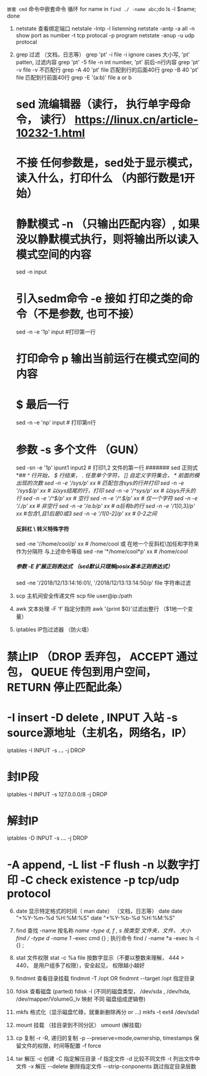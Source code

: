 `嵌套 cmd` 命令中嵌套命令
循环  for name in `find ./ -name abc`;do ls -l $name; done
1. netstate 查看绑定端口
    netstale -lntp -l listenning
    netstate -antp    -a all -n show port as number -t tcp protocal -p program
    netstate -anup   -u udp protocal

2. grep 过滤 （文档，日志等）
    grep 'pt' -i file  -i ignore cases 大小写, 'pt' patten, 过滤内容
    grep 'pt' -5 file -n int number, 'pt' 前后-n行内容
    grep 'pt' -v file  -v 不匹配行
    grep -A 40 'pt' file  匹配到行的后面40行
    grep -B 40 'pt' file  匹配到行前面40行
    grep -E '(a:b)' file a or b

    # sed  流编辑器（读行， 执行单字母命令， 读行）  https://linux.cn/article-10232-1.html
    # 不接 任何参数是，sed处于显示模式，读入什么，打印什么 （内部行数是1开始）
    # 静默模式 -n （只输出匹配内容）, 如果没以静默模式执行，则将输出所以读入模式空间的内容
    sed -n input
    # 引入sedm命令  -e 接如 打印之类的命令（不是参数, 也可不接）
    sed -n -e '1p' input  #打印第一行
    # 打印命令 p  输出当前运行在模式空间的内容
    # $ 最后一行
    sed -n -e 'np' input # 打印第n行
    # 参数 -s 多个文件 （GUN）
    sed -sn -e '1p' ipunt1 input2 # 打印1,2 文件的第一行
    ####### sed 正则式
    **## ^ 行开始， $ 行结束， . 任意单个字符， [] 自定义字符集合， * 前面的模出现的次数
    sed -n -e '/sys/p' xx # 匹配包含sys的行并打印
    sed -n -e '/sys$/p' xx # 以sys结尾的行，打印
    sed -n -e '/^sys/p' xx # 以sys开头的行
    sed -n -e '/^$/p' xx # 空行
    sed -n -e '/^.$/p' xx # 仅一个字符
    sed -n -e '/./p' xx # 非空行
    sed -n -e '/a.*b/p' xx # a后有b的行
    sed -n -e '/1[0,3]/p' xx #包含1,且1后是0或3
    sed -n -e '/1[0-2]/p' xx # 0-2之间**
    #### 反斜杠 \ 转义特殊字符
    sed -ne '/\/home\/cool/p' xx # /home/cool
    或 在地一个反斜杠\加任和字符来作为分隔符 与上述命令等级
    sed -ne '\*/home/cool*p' xx # /home/cool
    ##### 参数 -E 扩展正则表达式 （sed默认只理解posix基本正则表达式）
    sed -ne '/2018/12/13:14:16:01/, '/2018/12/13:13:14:50/p' file 字符串过滤


3. scp 主机间安全传递文件
  scp file user@ip:/path

4. awk 文本处理
  -F ‘f’ 指定分割符
  awk '{print $0}'过滤出整行 （$1地一个变量）

5. iptables  IP包过滤器 （防火墙）
  # 禁止IP （DROP 丢弃包， ACCEPT 通过包， QUEUE 传包到用户空间， RETURN 停止匹配此条）
  # -I insert -D delete , INPUT 入站 -s source源地址（主机名，网络名，IP）
  iptables -I INPUT -s ***.***.***.*** -j DROP
  # 封IP段
  iptables -I INPUT -s 127.0.0.0/8 -j DROP
  # 解封IP
  iptables -D INPUT -s ***.***.***.*** -j DROP
  # -A append, -L list -F flush -n 以数字打印 -C check existence -p tcp/udp  protocol

6. date 显示特定格式的时间（ man date） （文档，日志等）
    date
    date "+%Y-%m-%d %H:%M:%S"
    date "+%Y-%b-%d %H:%M:%S"

7. find 查找
  -name 按名称 *name
  -type d, f , s 按类型 文件夹，文件， 大小
    find / -type d -name 1*
  -exec cmd {} \; 执行命令
    find / -name *a -exec ls -l {} \;

8. stat 文件权限
  stat -c %a file 按数字显示（不要以整数来理解， 444 > 440， 是用户组多了权限），安全起见，
  权限越小越好

9. findmnt 查看目录挂载
  findmnt -T /opt OR findmnt --target /opt 指定目录

10. fdisk 查看磁盘 (parted)
    fdisk -l (不同的磁盘类型， /dev/sda , /dev/hda, /dev/mapper/VolumeG_lv 映射 不同
      磁盘组成逻辑卷)

11. mkfs 格式化（显示磁盘忙碌，就重新删除再分 or ...)
    mkfs -t ext4 /dev/sda1

12. mount 挂载  （挂目录到不同分区） umount (解挂载)

13. cp 复制
    -r  -R, 递归的复制
    -p  --preserve=mode,ownership, timestamps 保留文件的权限，时间等配置
    -f  force

14. tar 解压
    -c 创建
    -C 指定解压目录
    -f 指定文件
    -d 比较不同文件
    -t 列出文件中文件
    -x 解压
    --delete 删除指定文件
    --strip-conponents 跳过指定目录层数
